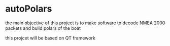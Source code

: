 # autoPolars
the main objective of this project is to make software to decode NMEA 2000 packets and build polars of the boat

this projcet will be based on QT framework
